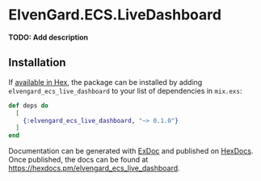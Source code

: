 # ElvenGard.ECS.LiveDashboard

**TODO: Add description**

## Installation

If [available in Hex](https://hex.pm/docs/publish), the package can be installed
by adding `elvengard_ecs_live_dashboard` to your list of dependencies in `mix.exs`:

```elixir
def deps do
  [
    {:elvengard_ecs_live_dashboard, "~> 0.1.0"}
  ]
end
```

Documentation can be generated with [ExDoc](https://github.com/elixir-lang/ex_doc)
and published on [HexDocs](https://hexdocs.pm). Once published, the docs can
be found at <https://hexdocs.pm/elvengard_ecs_live_dashboard>.

